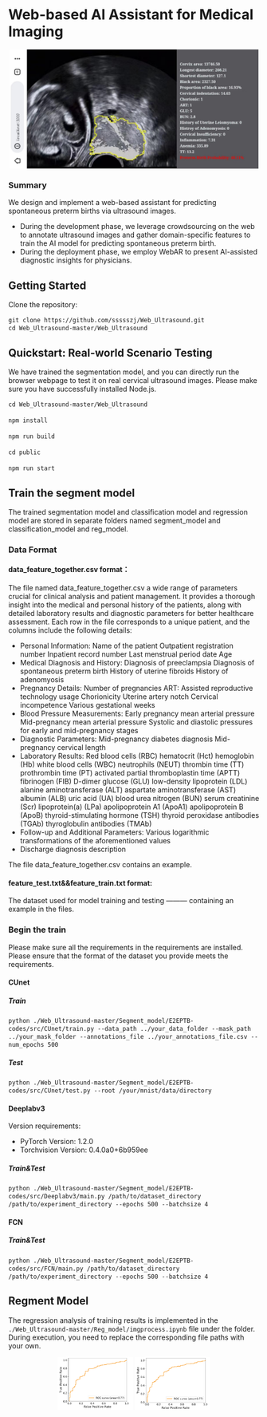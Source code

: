 
# Web-based AI Assistant for Medical Imaging
<p align = "center">    
<img src="./result.jpg" align = "middle"  width="500" />
</p>



### Summary

We design and implement a web-based assistant
for predicting spontaneous preterm births via ultrasound images.

* During the development phase, we leverage crowdsourcing on the web to annotate ultrasound images and gather domain-specific features to train the AI model for predicting spontaneous preterm birth. 
* During the deployment phase, we employ WebAR to present AI-assisted diagnostic insights for physicians. 

## Getting Started

Clone the repository:

```
git clone https://github.com/ssssszj/Web_Ultrasound.git
cd Web_Ultrasound-master/Web_Ultrasound
```

## Quickstart: Real-world Scenario Testing

We have trained the segmentation model, and you can directly run the browser webpage to test it on real cervical ultrasound images.
Please make sure you have successfully installed Node.js.

```
cd Web_Ultrasound-master/Web_Ultrasound

npm install

npm run build

cd public

npm run start
```


## Train the segment model

The trained segmentation model and classification model and regression model are stored in separate folders named segment_model and classification_model and reg_model.

### Data Format

#### data_feature_together.csv format：

The file named data_feature_together.csv a wide range of parameters crucial for clinical analysis and patient management. It provides a thorough insight into the medical and personal history of the patients, along with detailed laboratory results and diagnostic parameters for better healthcare assessment. Each row in the file corresponds to a unique patient, and the columns include the following details:

* Personal Information:
    Name of the patient
    Outpatient registration number
    Inpatient record number
    Last menstrual period date
    Age
* Medical Diagnosis and History:
    Diagnosis of preeclampsia
    Diagnosis of spontaneous preterm birth
    History of uterine fibroids
    History of adenomyosis
* Pregnancy Details:
    Number of pregnancies
    ART: Assisted reproductive technology usage
    Chorionicity
    Uterine artery notch
    Cervical incompetence
    Various gestational weeks 
* Blood Pressure Measurements:
    Early pregnancy mean arterial pressure
    Mid-pregnancy mean arterial pressure
    Systolic and diastolic pressures for early and mid-pregnancy stages
* Diagnostic Parameters:
    Mid-pregnancy diabetes diagnosis
    Mid-pregnancy cervical length
* Laboratory Results:
    Red blood cells (RBC)
    hematocrit (Hct)
    hemoglobin (Hb)
    white blood cells (WBC)
    neutrophils (NEUT)
    thrombin time (TT)
    prothrombin time (PT)
    activated partial thromboplastin time (APTT)
    fibrinogen (FIB)
    D-dimer
    glucose (GLU)
    low-density lipoprotein (LDL)
    alanine aminotransferase (ALT)
    aspartate aminotransferase (AST)
    albumin (ALB)
    uric acid (UA)
    blood urea nitrogen (BUN)
    serum creatinine (Scr)
    lipoprotein(a) (LPa)
    apolipoprotein A1 (ApoA1)
    apolipoprotein B (ApoB)
    thyroid-stimulating hormone (TSH)
    thyroid peroxidase antibodies (TGAb)
    thyroglobulin antibodies (TMAb)
* Follow-up and Additional Parameters:
    Various logarithmic transformations of the aforementioned values
* Discharge diagnosis description

The file  data_feature_together.csv contains an example.

#### feature_test.txt&&feature_train.txt format:

The dataset used for model training and testing ——— containing an example in the files.

### Begin the train

Please make sure all the requirements in the requirements  are installed.
Please ensure that the format of the dataset you provide meets the requirements.

#### CUnet


##### Train

```
python ./Web_Ultrasound-master/Segment_model/E2EPTB-codes/src/CUnet/train.py --data_path ../your_data_folder --mask_path ../your_mask_folder --annotations_file ../your_annotations_file.csv --num_epochs 500
```

##### Test

```
python ./Web_Ultrasound-master/Segment_model/E2EPTB-codes/src/CUnet/test.py --root /your/mnist/data/directory
```

#### Deeplabv3

Version requirements:
* PyTorch Version:  1.2.0
* Torchvision Version:  0.4.0a0+6b959ee

##### Train&Test

```
python ./Web_Ultrasound-master/Segment_model/E2EPTB-codes/src/Deeplabv3/main.py /path/to/dataset_directory /path/to/experiment_directory --epochs 500 --batchsize 4
```

#### FCN

##### Train&Test

```
python ./Web_Ultrasound-master/Segment_model/E2EPTB-codes/src/FCN/main.py /path/to/dataset_directory /path/to/experiment_directory --epochs 500 --batchsize 4
```


## Regment Model

The regression analysis of training results is implemented in the `./Web_Ultrasound-master/Reg_model/imgprocess.ipynb` file under the folder. During execution, you need to replace the corresponding file paths with your own.

<div align=center>  <img src="./reg.png" width=30%>  <img src="./reg2.png" width=30%></div>

